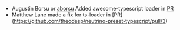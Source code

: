 * Augustin Borsu or [aborsu](https://github.com/aborsu) Added awesome-typescript loader in [PR](https://github.com/theodesp/neutrino-preset-typescript/pull/1)
* Matthew Lane made a fix for ts-loader in [PR] (https://github.com/theodesp/neutrino-preset-typescript/pull/3)
